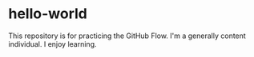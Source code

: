 # hello-world
This repository is for practicing the GitHub Flow.
I'm a generally content individual. I enjoy learning.
